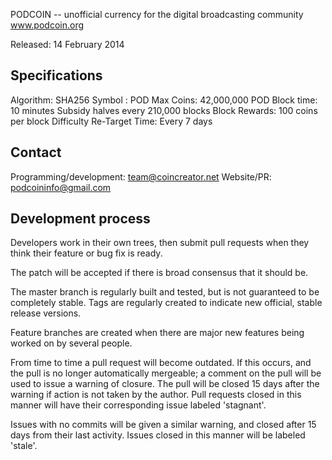 PODCOIN -- unofficial currency for the digital broadcasting community
www.podcoin.org

Released: 14 February 2014

Specifications
--------------

Algorithm: SHA256 
Symbol : POD 
Max Coins: 42,000,000 POD 
Block time: 10 minutes 
Subsidy halves every 210,000 blocks 
Block Rewards: 100 coins per block 
Difficulty Re-Target Time: Every 7 days

Contact
-------

Programming/development: team@coincreator.net
Website/PR: podcoininfo@gmail.com


Development process
-------------------

Developers work in their own trees, then submit pull requests when they think their feature or bug fix is ready.

The patch will be accepted if there is broad consensus that it should be.

The master branch is regularly built and tested, but is not guaranteed to be completely stable. Tags are regularly created to indicate new official, stable release versions.

Feature branches are created when there are major new features being worked on by several people.

From time to time a pull request will become outdated. If this occurs, and the pull is no longer automatically mergeable; a comment on the pull will be used to issue a warning of closure. The pull will be closed 15 days after the warning if action is not taken by the author. Pull requests closed in this manner will have their corresponding issue labeled 'stagnant'.

Issues with no commits will be given a similar warning, and closed after 15 days from their last activity. Issues closed in this manner will be labeled 'stale'.